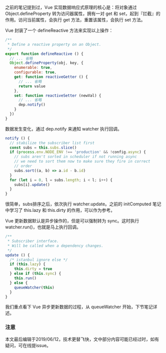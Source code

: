 之前的笔记提到过，Vue 实现数据响应式原理的核心是：将对象通过 Object.defineProperty 转为访问器属性，拥有一对 get 和 set，起到『拦截』的作用。访问当前属性，会执行 get 方法，重置该属性，会执行 set 方法。

Vue 封装了一个 defineReactive 方法来实现以上操作：

``` javascript
/**
 * Define a reactive property on an Object.
 */
export function defineReactive () {
  // ... 省略
  Object.defineProperty(obj, key, {
    enumerable: true,
    configurable: true,
    get: function reactiveGetter () {
      // ... 省略
      return value
    },
    set: function reactiveSetter (newVal) {
      // ... 省略
      dep.notify()
    }
  })
}
```

数据发生变化，通过 dep.notify 来通知 watcher 执行回调。

``` javascript
notify () {
  // stabilize the subscriber list first
  const subs = this.subs.slice()
  if (process.env.NODE_ENV !== 'production' && !config.async) {
    // subs aren't sorted in scheduler if not running async
    // we need to sort them now to make sure they fire in correct
    // order
    subs.sort((a, b) => a.id - b.id)
  }
  for (let i = 0, l = subs.length; i < l; i++) {
    subs[i].update()
  }
}
```

很简单，subs排序之后，依次执行 watcher.update。之前的 initComputed 笔记中学习了 this.lazy 和 this.dirty 的作用，可以作为参考。

Vue 更新数据默认是异步操作的，但是可以强制转为 sync。这时执行 watcher.run()，也就是马上执行回调。

``` javascript
/**
 * Subscriber interface.
 * Will be called when a dependency changes.
 */
update () {
  /* istanbul ignore else */
  if (this.lazy) {
    this.dirty = true
  } else if (this.sync) {
    this.run()
  } else {
    queueWatcher(this)
  }
}
```

我们重点看下 Vue 异步更新数据的过程，从 queueWatcher 开始，下节笔记详述。

### 注意
本文最后编辑于2019/06/12，技术更替飞快，文中部分内容可能已经过时，如有疑问，可在线提issue。